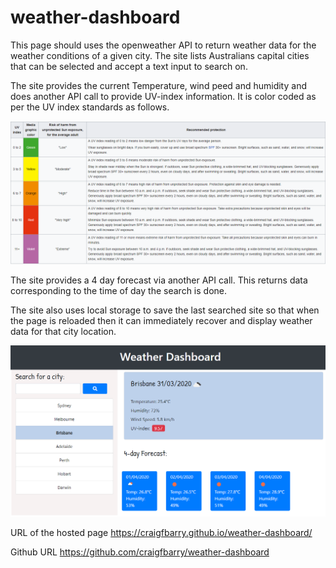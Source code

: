 # weather-dashboard

This page should uses the openweather API to return weather data for the weather conditions of a given city.
The site lists Australians capital cities that can be selected and accept a text input to search on.

The site provides the current Temperature, wind peed and humidity and does another API call to provide UV-index information. It is color coded as per the UV index standards as follows.

![UV index wikipedia screenshot](./assets/uv-index.png)

The site provides a 4 day forecast via another API call. This returns data corresponding to the time of day the search is done.

The site also uses local storage to save the last searched site so that when the page is reloaded then it can immediately recover and display weather data for that city location.


![Weather Dashboard screenshot](./assets/weather-dashboard.png)

URL of the hosted page
https://craigfbarry.github.io/weather-dashboard/

Github URL
https://github.com/craigfbarry/weather-dashboard


